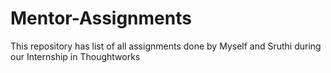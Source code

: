 # Mentor-Assignments
This repository has list of all assignments done by Myself and Sruthi during our Internship in Thoughtworks
